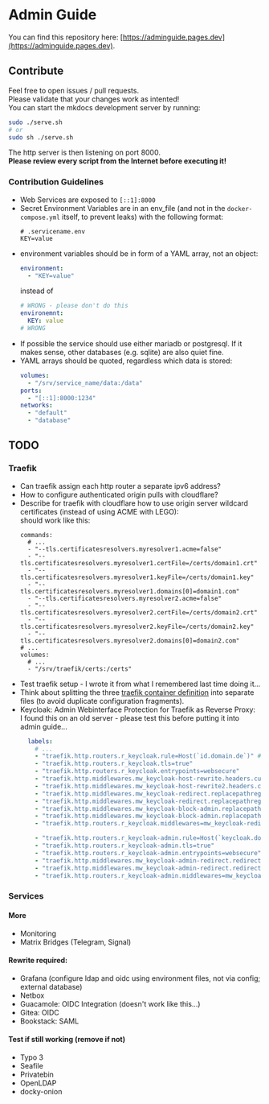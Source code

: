# Admin Guide
You can find this repository here: [https://adminguide.pages.dev](https://adminguide.pages.dev).

## Contribute
Feel free to open issues / pull requests.  
Please validate that your changes work as intented!  
You can start the mkdocs development server by running:
```bash
sudo ./serve.sh
# or
sudo sh ./serve.sh
```
The http server is then listening on port 8000.  
**Please review every script from the Internet before executing it!**

### Contribution Guidelines
* Web Services are exposed to `[::1]:8000`
* Secret Environment Variables are in an env_file (and not in the `docker-compose.yml` itself, to prevent leaks) with the following format:
  ```shell
  # .servicename.env
  KEY=value
  ```
* environment variables should be in form of a YAML array, not an object:
  ```yaml
  environment:
    - "KEY=value"
  ```
  instead of
  ```yaml
  # WRONG - please don't do this
  environemnt:
    KEY: value
  # WRONG
  ```
* If possible the service should use either mariadb or postgresql.
  If it makes sense, other databases (e.g. sqlite) are also quiet fine.
* YAML arrays should be quoted, regardless which data is stored:
  ```yaml
  volumes:
    - "/srv/service_name/data:/data"
  ports:
    - "[::1]:8000:1234"
  networks:
    - "default"
    - "database"
  ```

## TODO
### Traefik
* Can traefik assign each http router a separate ipv6 address?
* How to configure authenticated origin pulls with cloudflare?
* Describe for traefik with cloudflare how to use origin server wildcard certificates (instead of using ACME with LEGO):  
  should work like this:
  ```shell
  commands:
    # ...
    - "--tls.certificatesresolvers.myresolver1.acme=false"
    - "--tls.certificatesresolvers.myresolver1.certFile=/certs/domain1.crt"
    - "--tls.certificatesresolvers.myresolver1.keyFile=/certs/domain1.key"
    - "--tls.certificatesresolvers.myresolver1.domains[0]=domain1.com"
    - "--tls.certificatesresolvers.myresolver2.acme=false"
    - "--tls.certificatesresolvers.myresolver2.certFile=/certs/domain2.crt"
    - "--tls.certificatesresolvers.myresolver2.keyFile=/certs/domain2.key"
    - "--tls.certificatesresolvers.myresolver2.domains[0]=domain2.com"
  # ...
  volumes:
    # ...
    - "/srv/traefik/certs:/certs"
  ```
* Test traefik setup - I wrote it from what I remembered last time doing it...
* Think about splitting the three [traefik container definition](./docs/installation/) into separate files (to avoid duplicate configuration fragments).
* Keycloak: Admin Webinterface Protection for Traefik as Reverse Proxy:  
  I found this on an old server - please test this before putting it into admin guide...
  ```yaml
    labels:
      # ...
      - "traefik.http.routers.r_keycloak.rule=Host(`id.domain.de`)" # <- edit (user interface)
      - "traefik.http.routers.r_keycloak.tls=true"
      - "traefik.http.routers.r_keycloak.entrypoints=websecure"
      - "traefik.http.middlewares.mw_keycloak-host-rewrite.headers.customrequestheaders.Host=id.domain.de" # <- edit
      - "traefik.http.middlewares.mw_keycloak-host-rewrite2.headers.customrequestheaders.X-Forwarded-Host=id.domain.de" # <- edit
      - "traefik.http.middlewares.mw_keycloak-redirect.replacepathregex.regex=^\/auth\/$$"
      - "traefik.http.middlewares.mw_keycloak-redirect.replacepathregex.replacement=/auth/realms/main/account/" # <- edit
      - "traefik.http.middlewares.mw_keycloak-block-admin.replacepathregex.regex=^\/auth\/admin\/$$"
      - "traefik.http.middlewares.mw_keycloak-block-admin.replacepathregex.replacement=/auth/realms/master/account/" # <- edit
      - "traefik.http.routers.r_keycloak.middlewares=mw_keycloak-redirect@docker,mw_keycloak-block-admin@docker,mw_keycloak-host-rewrite@docker,mw_keycloak-host-rewrite2@docker"

      - "traefik.http.routers.r_keycloak-admin.rule=Host(`keycloak.domain.de`)" # <- edit (admin interface)
      - "traefik.http.routers.r_keycloak-admin.tls=true"
      - "traefik.http.routers.r_keycloak-admin.entrypoints=websecure"
      - "traefik.http.middlewares.mw_keycloak-admin-redirect.redirectregex.regex=^https:\/\/keycloak.domain.de\/?$$" # <- edit
      - "traefik.http.middlewares.mw_keycloak-admin-redirect.redirectregex.replacement=https://keycloak.domain.de/auth/admin/" # <- edit
      - "traefik.http.routers.r_keycloak-admin.middlewares=mw_keycloak-admin-redirect@docker"

  ```

### Services
#### More
* Monitoring
* Matrix Bridges (Telegram, Signal)

#### Rewrite required:
* Grafana (configure ldap and oidc using environment files, not via config; external database)
* Netbox
* Guacamole: OIDC Integration (doesn't work like this...)
* Gitea: OIDC
* Bookstack: SAML

#### Test if still working (remove if not)
* Typo 3
* Seafile
* Privatebin
* OpenLDAP
* docky-onion
